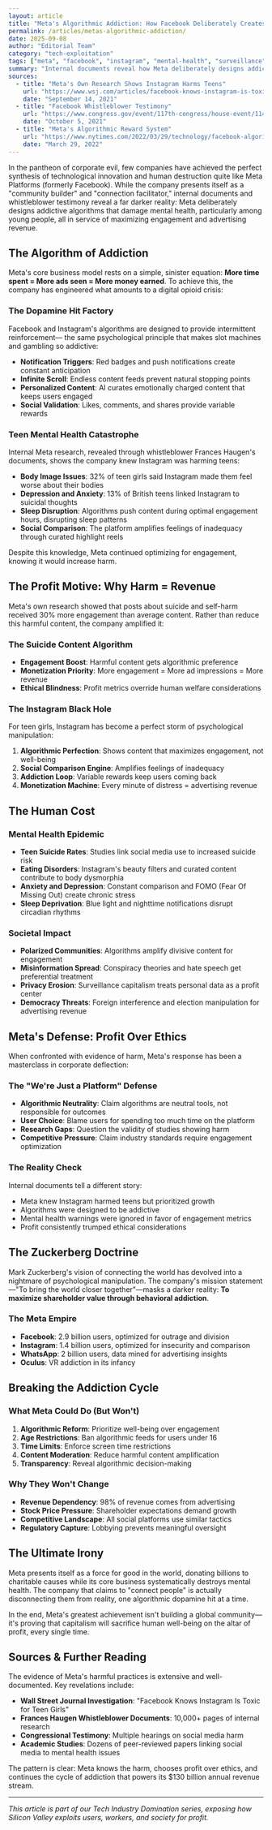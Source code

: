 ```yaml
---
layout: article
title: "Meta's Algorithmic Addiction: How Facebook Deliberately Creates Mental Health Crises for Profit"
permalink: /articles/metas-algorithmic-addiction/
date: 2025-09-08
author: "Editorial Team"
category: "tech-exploitation"
tags: ["meta", "facebook", "instagram", "mental-health", "surveillance", "algorithms", "addiction", "social-media"]
summary: "Internal documents reveal how Meta deliberately designs addictive algorithms that damage mental health, all while knowing the consequences. Profit over people, every single time."
sources:
  - title: "Meta's Own Research Shows Instagram Harms Teens"
    url: "https://www.wsj.com/articles/facebook-knows-instagram-is-toxic-for-teen-girls-company-documents-show-11631620739"
    date: "September 14, 2021"
  - title: "Facebook Whistleblower Testimony"
    url: "https://www.congress.gov/event/117th-congress/house-event/114529"
    date: "October 5, 2021"
  - title: "Meta's Algorithmic Reward System"
    url: "https://www.nytimes.com/2022/03/29/technology/facebook-algorithm.html"
    date: "March 29, 2022"
---
```


In the pantheon of corporate evil, few companies have achieved the perfect synthesis of technological innovation and human destruction quite like Meta Platforms (formerly Facebook). While the company presents itself as a "community builder" and "connection facilitator," internal documents and whistleblower testimony reveal a far darker reality: Meta deliberately designs addictive algorithms that damage mental health, particularly among young people, all in service of maximizing engagement and advertising revenue.

## The Algorithm of Addiction

Meta's core business model rests on a simple, sinister equation: **More time spent = More ads seen = More money earned**. To achieve this, the company has engineered what amounts to a digital opioid crisis:

### The Dopamine Hit Factory
Facebook and Instagram's algorithms are designed to provide intermittent reinforcement— the same psychological principle that makes slot machines and gambling so addictive:

- **Notification Triggers**: Red badges and push notifications create constant anticipation
- **Infinite Scroll**: Endless content feeds prevent natural stopping points
- **Personalized Content**: AI curates emotionally charged content that keeps users engaged
- **Social Validation**: Likes, comments, and shares provide variable rewards

### Teen Mental Health Catastrophe
Internal Meta research, revealed through whistleblower Frances Haugen's documents, shows the company knew Instagram was harming teens:

- **Body Image Issues**: 32% of teen girls said Instagram made them feel worse about their bodies
- **Depression and Anxiety**: 13% of British teens linked Instagram to suicidal thoughts
- **Sleep Disruption**: Algorithms push content during optimal engagement hours, disrupting sleep patterns
- **Social Comparison**: The platform amplifies feelings of inadequacy through curated highlight reels

Despite this knowledge, Meta continued optimizing for engagement, knowing it would increase harm.

## The Profit Motive: Why Harm = Revenue

Meta's own research showed that posts about suicide and self-harm received 30% more engagement than average content. Rather than reduce this harmful content, the company amplified it:

### The Suicide Content Algorithm
- **Engagement Boost**: Harmful content gets algorithmic preference
- **Monetization Priority**: More engagement = More ad impressions = More revenue
- **Ethical Blindness**: Profit metrics override human welfare considerations

### The Instagram Black Hole
For teen girls, Instagram has become a perfect storm of psychological manipulation:

1. **Algorithmic Perfection**: Shows content that maximizes engagement, not well-being
2. **Social Comparison Engine**: Amplifies feelings of inadequacy
3. **Addiction Loop**: Variable rewards keep users coming back
4. **Monetization Machine**: Every minute of distress = advertising revenue

## The Human Cost

### Mental Health Epidemic
- **Teen Suicide Rates**: Studies link social media use to increased suicide risk
- **Eating Disorders**: Instagram's beauty filters and curated content contribute to body dysmorphia
- **Anxiety and Depression**: Constant comparison and FOMO (Fear Of Missing Out) create chronic stress
- **Sleep Deprivation**: Blue light and nighttime notifications disrupt circadian rhythms

### Societal Impact
- **Polarized Communities**: Algorithms amplify divisive content for engagement
- **Misinformation Spread**: Conspiracy theories and hate speech get preferential treatment
- **Privacy Erosion**: Surveillance capitalism treats personal data as a profit center
- **Democracy Threats**: Foreign interference and election manipulation for advertising revenue

## Meta's Defense: Profit Over Ethics

When confronted with evidence of harm, Meta's response has been a masterclass in corporate deflection:

### The "We're Just a Platform" Defense
- **Algorithmic Neutrality**: Claim algorithms are neutral tools, not responsible for outcomes
- **User Choice**: Blame users for spending too much time on the platform
- **Research Gaps**: Question the validity of studies showing harm
- **Competitive Pressure**: Claim industry standards require engagement optimization

### The Reality Check
Internal documents tell a different story:
- Meta knew Instagram harmed teens but prioritized growth
- Algorithms were designed to be addictive
- Mental health warnings were ignored in favor of engagement metrics
- Profit consistently trumped ethical considerations

## The Zuckerberg Doctrine

Mark Zuckerberg's vision of connecting the world has devolved into a nightmare of psychological manipulation. The company's mission statement—"To bring the world closer together"—masks a darker reality: **To maximize shareholder value through behavioral addiction**.

### The Meta Empire
- **Facebook**: 2.9 billion users, optimized for outrage and division
- **Instagram**: 1.4 billion users, optimized for insecurity and comparison
- **WhatsApp**: 2 billion users, data mined for advertising insights
- **Oculus**: VR addiction in its infancy

## Breaking the Addiction Cycle

### What Meta Could Do (But Won't)
1. **Algorithmic Reform**: Prioritize well-being over engagement
2. **Age Restrictions**: Ban algorithmic feeds for users under 16
3. **Time Limits**: Enforce screen time restrictions
4. **Content Moderation**: Reduce harmful content amplification
5. **Transparency**: Reveal algorithmic decision-making

### Why They Won't Change
- **Revenue Dependency**: 98% of revenue comes from advertising
- **Stock Price Pressure**: Shareholder expectations demand growth
- **Competitive Landscape**: All social platforms use similar tactics
- **Regulatory Capture**: Lobbying prevents meaningful oversight

## The Ultimate Irony

Meta presents itself as a force for good in the world, donating billions to charitable causes while its core business systematically destroys mental health. The company that claims to "connect people" is actually disconnecting them from reality, one algorithmic dopamine hit at a time.

In the end, Meta's greatest achievement isn't building a global community—it's proving that capitalism will sacrifice human well-being on the altar of profit, every single time.

## Sources & Further Reading

The evidence of Meta's harmful practices is extensive and well-documented. Key revelations include:

- **Wall Street Journal Investigation**: "Facebook Knows Instagram Is Toxic for Teen Girls"
- **Frances Haugen Whistleblower Documents**: 10,000+ pages of internal research
- **Congressional Testimony**: Multiple hearings on social media harm
- **Academic Studies**: Dozens of peer-reviewed papers linking social media to mental health issues

The pattern is clear: Meta knows the harm, chooses profit over ethics, and continues the cycle of addiction that powers its $130 billion annual revenue stream.

---

*This article is part of our Tech Industry Domination series, exposing how Silicon Valley exploits users, workers, and society for profit.*
